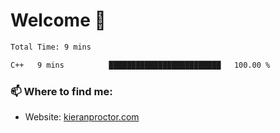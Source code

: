 # Welcome 🦘

<!--START_SECTION:waka-->

```txt
Total Time: 9 mins

C++   9 mins          █████████████████████████   100.00 %
```

<!--END_SECTION:waka-->

### 📫 Where to find me:

-   Website: [kieranproctor.com](https://kieranproctor.com/)
